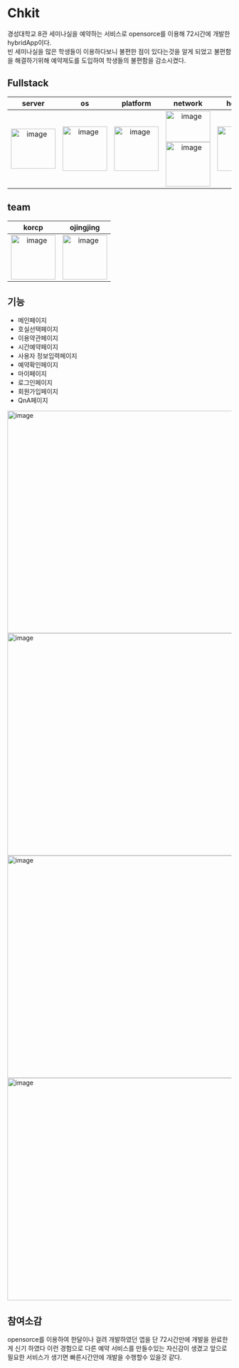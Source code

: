 # Chkit 
경성대학교 8관 세미나실을 예약하는 서비스로 opensorce를 이용해 72시간에 개발한 hybridApp이다.    
빈 세미나실을 많은 학생들이 이용하다보니 불편한 점이 있다는것을 알게 되었고 불편함을 해결하기위해
예약제도를 도입하여 학생들의 불편함을 감소시켰다.

## Fullstack

|server|os|platform|network|hosting|     
|:---:|:---:|:---:|:---:|:---:|   
|<img width="100" alt="image" height="90" src="https://github.com/ojingjing/Chkit/assets/48702158/f2033317-3175-4353-bac3-c68a36b2e076">|<img width="100" alt="image" height="100" src="https://github.com/ojingjing/Chkit/assets/48702158/f325f202-f5e6-47b0-8d52-6b402b82ac3c">|<img width="100" alt="image" height="100" src="https://github.com/ojingjing/Chkit/assets/48702158/611f354d-844f-4389-b256-ca13c9c663e1">|<img width="100" alt="image" height="70" src="https://github.com/ojingjing/Chkit/assets/48702158/378ed891-a09b-42e2-a67a-39296f0e939e"><img width="100" alt="image" height="100" src="https://github.com/ojingjing/Chkit/assets/48702158/c8e04e8c-7959-41cb-ba38-6491521d1ff6">|<img width="100" alt="image" height="100" src="https://github.com/ojingjing/Chkit/assets/48702158/729863da-bbf8-45c0-9bf5-dc78a6d0a447">|중앙정렬|

## team  
|korcp|ojingjing|
|:---:|:---:|
|<a href="https://github.com/Korcp"><img width="100" height="100" alt="image" src="https://github.com/ojingjing/Chkit/assets/48702158/fcfba6b4-765f-49e7-9b06-bf0893a938f0"></a>|<a href="https://github.com/ojingjing"><img width="100" height="100" alt="image" src="https://github.com/ojingjing/Chkit/assets/48702158/4a64860b-d96c-40a8-aea0-abd7f16a0a0e"></a>|

## 기능
- 메인페이지
- 호실선택페이지
- 이용약관페이지
- 시간예약페이지
- 사용자 정보입력페이지
- 예약확인페이지
- 마이페이지
- 로그인페이지
- 회원가입페이지
- QnA페이지

<img width="900" alt="image" height="500" src="https://github.com/ojingjing/Chkit/assets/48702158/4e41d16b-e104-47e8-a2b5-2a7c13e453ae">
<img width="900"  height ="500"alt="image" src="https://github.com/ojingjing/Chkit/assets/48702158/98cfd859-9ca1-4275-b96c-506292c36b4d">

<img width="900" height="500" alt="image" src="https://github.com/ojingjing/Chkit/assets/48702158/6bee6a4b-1229-4795-a9a9-d4dcfe132356">

<img width="900" height="500" alt="image" src="https://github.com/ojingjing/Chkit/assets/48702158/e11e6980-18dc-44f5-89f4-3b1ff1d75b44">


## 참여소감

opensorce를 이용하여 한달이나 걸려 개발하였던 앱을 단 72시간만에 개발을 완료한게 신기 하였다
이런 경험으로 다른 예약 서비스를 만들수있는 자신감이 생겼고
앞으로 필요한 서비스가 생기면 빠른시간안에 개발을 수행할수 있을것 같다.
